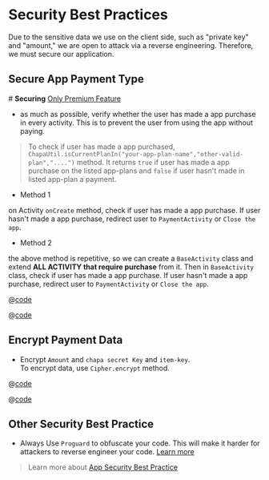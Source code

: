 
# Security Best Practices

Due to the sensitive data we use on the client side, such as "private key" and "amount," we are open to attack via a reverse engineering. Therefore, we must secure our application.

## Secure App Payment Type

\# **Securing** [Only Premium Feature](appPayment.html#only-premium-feature)

- as much as possible, verify whether the user has made a app purchase in every activity. This is to prevent the user from using the app without paying.

> To check if user has made a app purchased, ```ChapaUtil.isCurrentPlanIn("your-app-plan-name","other-valid-plan","....")``` method. It returns ```true``` if user has made a app purchase on the listed app-plans and ```false``` if user hasn't made in listed app-plan a payment.

- Method 1

on Activity ```onCreate``` method, check if user has made a app purchase. If user hasn't made a app purchase, redirect user to ```PaymentActivity``` or ```Close the app```.

- Method 2

the above method is repetitive, so we can create a ```BaseActivity``` class and extend **ALL ACTIVITY that require purchase** from it. Then in ```BaseActivity``` class, check if user has made a app purchase. If user hasn't made a app purchase, redirect user to ```PaymentActivity``` or ```Close the app```.

<CodeGroup>
<CodeGroupItem title="JAVA">

@[code](./code_snippet/java/baseActivity.java)

</CodeGroupItem>
<CodeGroupItem title="KOTLIN" active>

@[code](./code_snippet/kotlin/baseActivity.kt)

</CodeGroupItem>
</CodeGroup>

## Encrypt Payment Data

- Encrypt ```Amount``` and ```chapa secret Key``` and ```item-key```.\
To encrypt data, use ```Cipher.encrypt``` method.

<CodeGroup>
<CodeGroupItem title="JAVA">

@[code](./code_snippet/java/encryptData.java)

</CodeGroupItem>
<CodeGroupItem title="KOTLIN" active>

@[code](./code_snippet/kotlin/encryptData.kt)

</CodeGroupItem>
</CodeGroup>

## Other Security Best Practice

- Always Use ```Proguard``` to obfuscate your code. This will make it harder for attackers to reverse engineer your code. [Learn more](https://developer.android.com/studio/build/shrink-code)

> Learn more about [App Security Best Practice](https://developer.android.com/topic/security/best-practices)